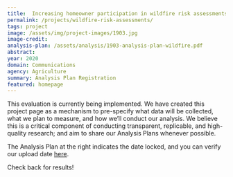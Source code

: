 ```yaml
---
title:  Increasing homeowner participation in wildfire risk assessments
permalink: /projects/wildfire-risk-assessments/
tags: project  
image: /assets/img/project-images/1903.jpg  
image-credit: 
analysis-plan: /assets/analysis/1903-analysis-plan-wildfire.pdf
abstract: 
year: 2020  
domain: Communications
agency: Agriculture
summary: Analysis Plan Registration
featured: homepage
---
```

This evaluation is currently being implemented. We have created this project page as a mechanism to pre-specify what data will be collected, what we plan to measure, and how we’ll conduct our analysis. We believe this is a critical component of conducting transparent, replicable, and high-quality research; and aim to share our Analysis Plans whenever possible.

The Analysis Plan at the right indicates the date locked, and you can verify our upload date <a href="https://github.com/gsa-oes/office-of-evaluation-sciences/commits/master/assets/analysis/1903-analysis-plan-wildfire.pdf">here</a>. 

Check back for results!
